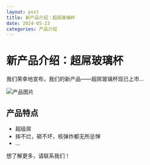 ```yaml
---
layout: post
title: 新产品介绍：超屌玻璃杯
date: 2024-05-23
categories: 产品介绍
---
```


# 新产品介绍：超屌玻璃杯

我们荣幸地宣布，我们的新产品——超屌玻璃杯现已上市...

![产品图片](/assets/images/new-produc2.png)

## 产品特点

- 超级屌
- 摔不烂，砸不坏，核弹炸都无所忌惮
- ...

想了解更多，请联系我们！